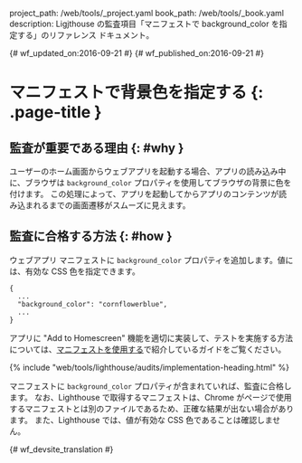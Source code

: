 project_path: /web/tools/_project.yaml
book_path: /web/tools/_book.yaml
description: Ligjthouse の監査項目「マニフェストで background_color を指定する」のリファレンス ドキュメント。

{# wf_updated_on:2016-09-21 #}
{# wf_published_on:2016-09-21 #}

#  マニフェストで背景色を指定する {: .page-title }

##  監査が重要である理由 {: #why }

ユーザーのホーム画面からウェブアプリを起動する場合、アプリの読み込み中に、ブラウザは
`background_color` プロパティを使用してブラウザの背景に色を付けます。
この処理によって、アプリを起動してからアプリのコンテンツが読み込まれるまでの画面遷移がスムーズに見えます。


##  監査に合格する方法 {: #how }

ウェブアプリ マニフェストに `background_color` プロパティを追加します。値には、有効な CSS 色を指定できます。


    {
      ...
      "background_color": "cornflowerblue",
      ...
    }

アプリに "Add to Homescreen"
機能を適切に実装して、テストを実施する方法については、[マニフェストを使用する](manifest-exists#how)で紹介しているガイドをご覧ください。


{% include "web/tools/lighthouse/audits/implementation-heading.html" %}

マニフェストに `background_color` プロパティが含まれていれば、監査に合格します。
なお、Lighthouse で取得するマニフェストは、Chrome がページで使用するマニフェストとは別のファイルであるため、正確な結果が出ない場合があります。
また、Lighthouse では、値が有効な CSS 色であることは確認しません。



{# wf_devsite_translation #}
